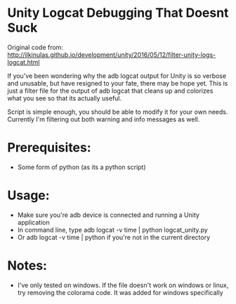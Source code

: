 # Unity Logcat Debugging That Doesnt Suck

Original code from: http://ilkinulas.github.io/development/unity/2016/05/12/filter-unity-logs-logcat.html

If you've been wondering why the adb logcat output for Unity is so verbose and unusable, but have resigned to your fate, there may be hope yet. This is just a filter file for the output of adb logcat that cleans up and colorizes what you see so that its actually useful.

Script is simple enough, you should be able to modify it for your own needs. Currently I'm filtering out both warning and info messages as well.

# Prerequisites:
- Some form of python (as its a python script)

# Usage:
- Make sure you're adb device is connected and running a Unity application
- In command line, type adb logcat -v time | python logcat_unity.py
- Or adb logcat -v time | python <Path to logcat_unity.py file> if you're not in the current directory
  
# Notes:
- I've only tested on windows. If the file doesn't work on windows or linux, try removing the colorama code. It was added for windows specifically
